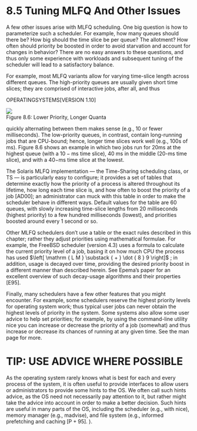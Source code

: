 # 8.5 Tuning MLFQ And Other Issues  

A few other issues arise with MLFQ scheduling. One big question is how to parameterize such a scheduler. For example, how many queues should there be? How big should the time slice be per queue? The allotment? How often should priority be boosted in order to avoid starvation and account for changes in behavior? There are no easy answers to these questions, and thus only some experience with workloads and subsequent tuning of the scheduler will lead to a satisfactory balance.  

For example, most MLFQ variants allow for varying time-slice length across different queues. The high-priority queues are usually given short time slices; they are comprised of interactive jobs, after all, and thus  

OPERATINGSYSTEMS[VERSION 1.10]  

![](images/2588ee91151577537af55a853d063357eee3ab9b25596d13c8a5889811694b7a.jpg)  
Figure 8.6: Lower Priority, Longer Quanta  

quickly alternating between them makes sense (e.g., 10 or fewer milliseconds). The low-priority queues, in contrast, contain long-running jobs that are CPU-bound; hence, longer time slices work well (e.g., 100s of ms). Figure 8.6 shows an example in which two jobs run for $2 0 \mathrm { m s }$ at the highest queue (with a $\scriptstyle 1 0 - { \mathrm { m s } }$ time slice), $4 0 ~ \mathrm { { m s } }$ in the middle (20-ms time slice), and with a $4 0 \mathrm { - m s }$ time slice at the lowest.  

The Solaris MLFQ implementation — the Time-Sharing scheduling class, or TS — is particularly easy to configure; it provides a set of tables that determine exactly how the priority of a process is altered throughout its lifetime, how long each time slice is, and how often to boost the priority of a job [AD00]; an administrator can muck with this table in order to make the scheduler behave in different ways. Default values for the table are 60 queues, with slowly increasing time-slice lengths from 20 milliseconds (highest priority) to a few hundred milliseconds (lowest), and priorities boosted around every 1 second or so.  

Other MLFQ schedulers don’t use a table or the exact rules described in this chapter; rather they adjust priorities using mathematical formulae. For example, the FreeBSD scheduler (version 4.3) uses a formula to calculate the current priority level of a job, basing it on how much CPU the process has used $\left[ \mathrm { L M } \substack { + } \dot { 8 } 9 \right]$ ; in addition, usage is decayed over time, providing the desired priority boost in a different manner than described herein. See Epema’s paper for an excellent overview of such decay-usage algorithms and their properties [E95].  

Finally, many schedulers have a few other features that you might encounter. For example, some schedulers reserve the highest priority levels for operating system work; thus typical user jobs can never obtain the highest levels of priority in the system. Some systems also allow some user advice to help set priorities; for example, by using the command-line utility nice you can increase or decrease the priority of a job (somewhat) and thus increase or decrease its chances of running at any given time. See the man page for more.  

# TIP: USE ADVICE WHERE POSSIBLE  

As the operating system rarely knows what is best for each and every process of the system, it is often useful to provide interfaces to allow users or administrators to provide some hints to the OS. We often call such hints advice, as the OS need not necessarily pay attention to it, but rather might take the advice into account in order to make a better decision. Such hints are useful in many parts of the OS, including the scheduler (e.g., with nice), memory manager (e.g., madvise), and file system (e.g., informed prefetching and caching $\scriptstyle [ \mathrm { P } + 9 5 ] .$ ).  

